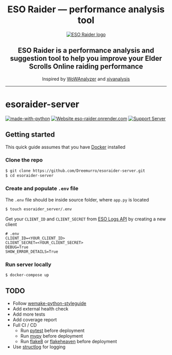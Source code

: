 <div align="center">
  <h1>ESO Raider — performance analysis tool</h1>
  <p>
    <a href="https://eso-raider.onrender.com/">
      <img src="https://eso-raider.onrender.com/icons/favicon-128x128.png" alt="ESO Raider logo" />
    </a>
  </p>
  <h2>ESO Raider is a performance analysis and suggestion tool to help you improve your Elder Scrolls Online raiding performance</h2>
  <p>Inspired by <a href="https://wowanalyzer.com/">WoWAnalyzer</a> and <a href="https://xivanalysis.com/">xivanalysis</a></p>
</div>

---

# esoraider-server

[![made-with-python](https://img.shields.io/badge/Made%20with-Python-1f425f.svg?style=flat-square)](https://www.python.org/)
[![Website eso-raider.onrender.com](https://img.shields.io/website-up-down-green-red/https/eso-raider.onrender.com.svg?style=flat-square)](https://eso-raider.onrender.com/)
[![Support Server](https://img.shields.io/discord/871135724408295434.svg?color=7289da&label=ESO+Raider&logo=discord&style=flat-square)](https://discord.gg/KP8GpascgQ)

## Getting started

This quick guide assumes that you have [Docker](https://docs.docker.com/desktop/) installed

### Clone the repo

```bash
$ git clone https://github.com/Dreemurro/esoraider-server.git
$ cd esoraider-server
```

### Create and populate `.env` file

The `.env` file should be inside source folder, where `app.py` is located

```bash
$ touch esoraider_server/.env
```

Get your `CLIENT_ID` and `CLIENT_SECRET` from [ESO Logs API](https://www.esologs.com/api/clients/) by creating a new client

```dosini
# .env
CLIENT_ID=<YOUR_CLIENT_ID>
CLIENT_SECRET=<YOUR_CLIENT_SECRET>
DEBUG=True
SHOW_ERROR_DETAILS=True
```

### Run server locally

```bash
$ docker-compose up
```
## TODO

- Follow [wemake-python-styleguide](https://github.com/wemake-services/wemake-python-styleguide)
- Add external health check
- Add more tests
- Add coverage report
- Full CI / CD
  - Run [pytest](https://docs.pytest.org/en/7.2.x/) before deployment
  - Run [mypy](https://github.com/python/mypy) before deployment
  - Run [flake8](https://flake8.pycqa.org/en/latest/) or [flakeheaven](https://flakeheaven.readthedocs.io/en/latest/) before deployment
- Use [structlog](https://www.structlog.org/en/stable/) for logging
